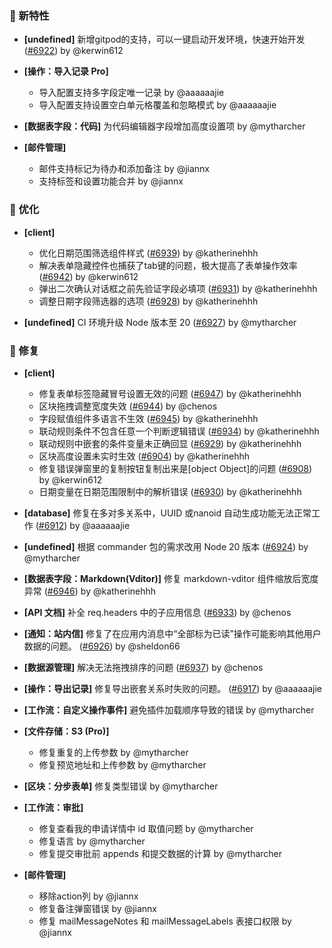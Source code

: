 ### 🎉 新特性

- **[undefined]** 新增gitpod的支持，可以一键启动开发环境，快速开始开发 ([#6922](https://github.com/nocobase/nocobase/pull/6922)) by @kerwin612
- **[操作：导入记录 Pro]**

  - 导入配置支持多字段定唯一记录 by @aaaaaajie
  - 导入配置支持设置空白单元格覆盖和忽略模式 by @aaaaaajie
- **[数据表字段：代码]** 为代码编辑器字段增加高度设置项 by @mytharcher
- **[邮件管理]**

  - 邮件支持标记为待办和添加备注 by @jiannx
  - 支持标签和设置功能合并 by @jiannx

### 🚀 优化

- **[client]**

  - 优化日期范围筛选组件样式 ([#6939](https://github.com/nocobase/nocobase/pull/6939)) by @katherinehhh
  - 解决表单隐藏控件也捕获了tab键的问题，极大提高了表单操作效率 ([#6942](https://github.com/nocobase/nocobase/pull/6942)) by @kerwin612
  - 弹出二次确认对话框之前先验证字段必填项 ([#6931](https://github.com/nocobase/nocobase/pull/6931)) by @katherinehhh
  - 调整日期字段筛选器的选项 ([#6928](https://github.com/nocobase/nocobase/pull/6928)) by @katherinehhh
- **[undefined]** CI 环境升级 Node 版本至 20 ([#6927](https://github.com/nocobase/nocobase/pull/6927)) by @mytharcher

### 🐛 修复

- **[client]**

  - 修复表单标签隐藏冒号设置无效的问题 ([#6947](https://github.com/nocobase/nocobase/pull/6947)) by @katherinehhh
  - 区块拖拽调整宽度失效 ([#6944](https://github.com/nocobase/nocobase/pull/6944)) by @chenos
  - 字段赋值组件多语言不生效 ([#6945](https://github.com/nocobase/nocobase/pull/6945)) by @katherinehhh
  - 联动规则条件不包含任意一个判断逻辑错误 ([#6934](https://github.com/nocobase/nocobase/pull/6934)) by @katherinehhh
  - 联动规则中嵌套的条件变量未正确回显 ([#6929](https://github.com/nocobase/nocobase/pull/6929)) by @katherinehhh
  - 区块高度设置未实时生效 ([#6904](https://github.com/nocobase/nocobase/pull/6904)) by @katherinehhh
  - 修复错误弹窗里的复制按钮复制出来是[object Object]的问题 ([#6908](https://github.com/nocobase/nocobase/pull/6908)) by @kerwin612
  - 日期变量在日期范围限制中的解析错误 ([#6930](https://github.com/nocobase/nocobase/pull/6930)) by @katherinehhh
- **[database]** 修复在多对多关系中，UUID 或nanoid 自动生成功能无法正常工作 ([#6912](https://github.com/nocobase/nocobase/pull/6912)) by @aaaaaajie
- **[undefined]** 根据 commander 包的需求改用 Node 20 版本 ([#6924](https://github.com/nocobase/nocobase/pull/6924)) by @mytharcher
- **[数据表字段：Markdown(Vditor)]** 修复 markdown-vditor 组件缩放后宽度异常 ([#6946](https://github.com/nocobase/nocobase/pull/6946)) by @katherinehhh
- **[API 文档]** 补全 req.headers 中的子应用信息 ([#6933](https://github.com/nocobase/nocobase/pull/6933)) by @chenos
- **[通知：站内信]** 修复了在应用内消息中“全部标为已读”操作可能影响其他用户数据的问题。 ([#6926](https://github.com/nocobase/nocobase/pull/6926)) by @sheldon66
- **[数据源管理]** 解决无法拖拽排序的问题 ([#6937](https://github.com/nocobase/nocobase/pull/6937)) by @chenos
- **[操作：导出记录]** 修复导出嵌套关系时失败的问题。 ([#6917](https://github.com/nocobase/nocobase/pull/6917)) by @aaaaaajie
- **[工作流：自定义操作事件]** 避免插件加载顺序导致的错误 by @mytharcher
- **[文件存储：S3 (Pro)]**

  - 修复重复的上传参数 by @mytharcher
  - 修复预览地址和上传参数 by @mytharcher
- **[区块：分步表单]** 修复类型错误 by @mytharcher
- **[工作流：审批]**

  - 修复查看我的申请详情中 id 取值问题 by @mytharcher
  - 修复语言 by @mytharcher
  - 修复提交审批前 appends 和提交数据的计算 by @mytharcher
- **[邮件管理]**

  - 移除action列 by @jiannx
  - 修复备注弹窗错误 by @jiannx
  - 修复 mailMessageNotes 和 mailMessageLabels 表接口权限 by @jiannx
